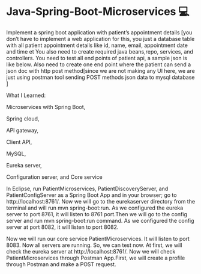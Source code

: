 # Java-Spring-Boot-Microservices 💻

Implement a spring boot application with patient’s appointment details [you don’t have to implement a web application for this, you just a database table with all patient appointment details like id, name, email, appointment date and time et
You also need to create required java beans,repo, services, and controllers. You need to test all end points of patient api, a sample json is like below. Also need to create one end point where the patient can send a json doc with http post method[since we are not making any UI here, we are just using postman tool sending POST methods json data to mysql database ]


What I Learned:

Microservices with Spring Boot,

Spring cloud,

API gateway,

Client API,

MySQL,

Eureka server,

Configuration server, and Core service


In Eclipse, run PatientMicroservices, PatientDiscoveryServer, and PatientConfigServer as a Spring Boot App and in your browser; go to http://localhost:8761/. Now we will go to the eurekaserver directory from the terminal and will run mvn spring-boot:run. As we configured the eureka server to port 8761, it will listen to 8761 port.Then we will go to the config server and run mvn spring-boot:run command. As we configured the config server at port 8082, it will listen to port 8082.

Now we will run our core service PatientMicroservices. It will listen to port 8083. Now all servers are running. So, we can test now. At first, we will check the eureka server at http://localhost:8761/. Now we will check PatientMicroservices through Postman App.First, we will create a profile through Postman and make a POST request.

